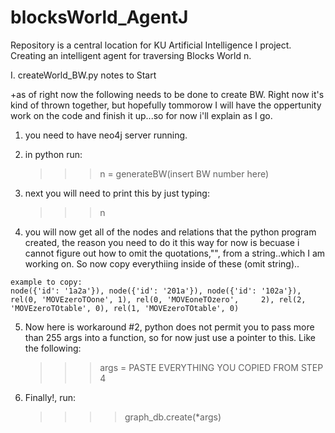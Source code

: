 blocksWorld_AgentJ
==================

Repository is a central location for KU Artificial Intelligence I project. Creating an intelligent agent for traversing Blocks World n.

I. createWorld_BW.py notes to Start

  +as of right now the following needs to be done to create BW. Right now it's kind of thrown together, but hopefully tommorow I will have the oppertunity work on the code and finish it up...so for now i'll explain as I go.
  
  1) you need to have neo4j server running.
  
  2) in python run:
      >>> n = generateBW(insert BW number here)
    
  3) next you will need to print this by just typing:
      >>> n 
    
  4) you will now get all of the nodes and relations that the python program created, the reason you need to do it this way for now is becuase i cannot figure out how to omit the quotations,"", from a string..which I am working on. So now copy everythiing inside of these (omit string)..
  
    example to copy:
    node({'id': '1a2a'}), node({'id': '201a'}), node({'id': '102a'}), rel(0, 'MOVEzeroTOone', 1), rel(0, 'MOVEoneTOzero',     2), rel(2, 'MOVEzeroTOtable', 0), rel(1, 'MOVEzeroTOtable', 0)
  
  5) Now here is workaround #2, python does not permit you to pass more than 255 args into a function, so for now just use a pointer to this. Like the following:
      >>> args = PASTE EVERYTHING YOU COPIED FROM STEP 4
    
  6) Finally!, run:
      >>>> graph_db.create(*args)
